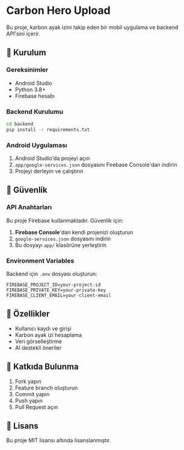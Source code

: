 # Carbon Hero Upload

Bu proje, karbon ayak izini takip eden bir mobil uygulama ve backend API'sini içerir.

## 🚀 Kurulum

### Gereksinimler
- Android Studio
- Python 3.8+
- Firebase hesabı

### Backend Kurulumu
```bash
cd backend
pip install -r requirements.txt
```

### Android Uygulaması
1. Android Studio'da projeyi açın
2. `app/google-services.json` dosyasını Firebase Console'dan indirin
3. Projeyi derleyin ve çalıştırın

## 🔐 Güvenlik

### API Anahtarları
Bu proje Firebase kullanmaktadır. Güvenlik için:

1. **Firebase Console**'dan kendi projenizi oluşturun
2. `google-services.json` dosyasını indirin
3. Bu dosyayı `app/` klasörüne yerleştirin

### Environment Variables
Backend için `.env` dosyası oluşturun:
```env
FIREBASE_PROJECT_ID=your-project-id
FIREBASE_PRIVATE_KEY=your-private-key
FIREBASE_CLIENT_EMAIL=your-client-email
```

## 📱 Özellikler
- Kullanıcı kaydı ve girişi
- Karbon ayak izi hesaplama
- Veri görselleştirme
- AI destekli öneriler

## 🤝 Katkıda Bulunma
1. Fork yapın
2. Feature branch oluşturun
3. Commit yapın
4. Push yapın
5. Pull Request açın

## 📄 Lisans
Bu proje MIT lisansı altında lisanslanmıştır. 